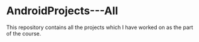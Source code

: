# AndroidProjects---All
This repository contains all the projects which I have worked on as the part of the course.
